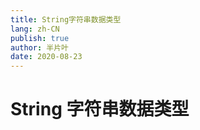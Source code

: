```yaml
---
title: String字符串数据类型
lang: zh-CN
publish: true
author: 半片叶
date: 2020-08-23
---
```


# String 字符串数据类型


